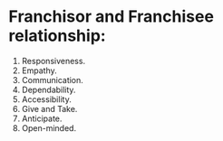# Franchisor and Franchisee relationship:
1. Responsiveness.
2. Empathy.
3. Communication.
4. Dependability.
5. Accessibility.
6. Give and Take.
7. Anticipate.
8. Open-minded.